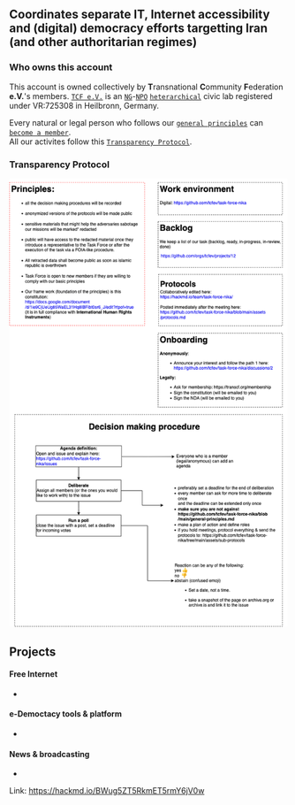 Coordinates separate IT, Internet accessibility and (digital) democracy efforts targetting Iran (and other authoritarian regimes)
---

### Who owns this account
This account is owned collectively by **T**ransnational **C**ommunity **F**ederation **e.V.**'s members.
[`TCF e.V.`](https://transcf.org) is an [`NG`](https://en.wikipedia.org/wiki/Non-governmental_organization)-[`NPO`](https://en.wikipedia.org/wiki/Non-governmental_organization) [`heterarchical`](https://en.wikipedia.org/wiki/Heterarchy) civic lab registered under VR:725308 in Heilbronn, Germany.

Every natural or legal person who follows our [`general principles`](https://github.com/tcfev/task-force-nika/blob/main/general-principles.md) can [`become a member`](https://github.com/tcfev/task-force-nika/discussions/2).  
 All our activites follow this [`Transparency Protocol`](Transparency-Protocol).

  

### Transparency Protocol
![img](https://github.com/tcfev/task-force-nika/blob/main/assets/transparency-protocol.drawio.png)

## Projects
#### Free Internet
* 
#### e-Democtacy tools & platform
* 
#### News & broadcasting 
* 

Link: https://hackmd.io/BWug5ZT5RkmET5rmY6jV0w
